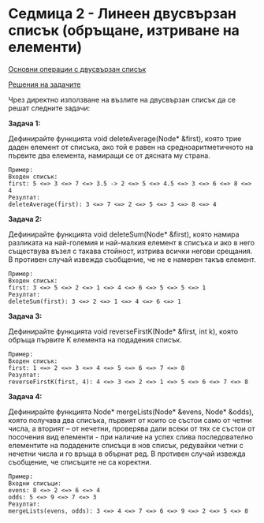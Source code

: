 # Седмица 2 - Линеен двусвързан списък (обръщане, изтриване на елементи)

[Основни операции с двусвързан списък](https://github.com/DenitsaStoianova/Data-Structures-and-Algorithms/blob/main/Week02/BasicOperations.cpp)

[Решения на задачите](https://github.com/DenitsaStoianova/Data-Structures-and-Algorithms/tree/main/Week02/Solutions)

Чрез директно използване на възлите на двусвързан списък да се решат следните задачи:

**Задача 1:**

Дефинирайте функцията void deleteAverage(Node* &first), която трие даден елемент от списъка, ако той е равен на средноаритметичното на първите два елемента, намиращи се от дясната му страна.

```
Пример:
Входен списък:
first: 5 <=> 3 <=> 7 <=> 3.5 -> 2 <=> 5 <=> 4.5 <=> 3 <=> 6 <=> 8 <=> 4
Резултат:
deleteAverage(first): 3 <=> 7 <=> 2 <=> 5 <=> 3 <=> 8 <=> 4
```

**Задача 2:**

Дефинирайте функцията void deleteSum(Node* &first), която намира разликата на най-големия и най-малкия елемент в списъка и ако в него съществува възел с такава стойност, изтрива всички негови срещания. В противен случай извежда съобщение, че не е намерен такъв елемент.

```
Пример:
Входен списък:
first: 3 <=> 5 <=> 2 <=> 1 <=> 4 <=> 6 <=> 5 <=> 5 <=> 1
Резултат:
deleteSum(first): 3 <=> 2 <=> 1 <=> 4 <=> 6 <=> 1
```

**Задача 3:**

Дефинирайте функцията void reverseFirstK(Node* &first, int k), която обръща първите K елемента на подадения списък.

```
Пример:
Входен списък:
first: 1 <=> 2 <=> 3 <=> 4 <=> 5 <=> 6 <=> 7 <=> 8
Резултат:
reverseFirstK(first, 4): 4 <=> 3 <=> 2 <=> 1 <=> 5 <=> 6 <=> 7 <=> 8 
```
**Задача 4:**

Дефинирайте функцията Node* mergeLists(Node* &evens,  Node* &odds), която получава два списъка, първият от които се състои само от четни числа, а вторият – от нечетни, проверява дали всеки от тях се състои от посочения вид елементи - при наличие на успех слива последователно елементите на подадените списъци в нов списък, редувайки четни с нечетни числа и го връща в обърнат ред. В противен случай извежда съобщение, че списъците не са коректни. 

```
Пример:
Входни списъци:
evens: 8 <=> 2 <=> 6 <=> 4
odds: 5 <=> 9 <=> 7 <=> 3 
Резултат:
mergeLists(evens, odds): 3 <=> 4 <=> 7 <=> 6 <=> 9 <=> 2 <=> 5 <=> 8
```
